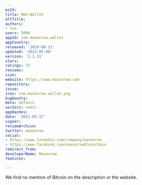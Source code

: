 ```yaml
---
wsId: 
title: MAX-Wallet
altTitle: 
authors:
- leo
users: 5000
appId: com.maxonrow.wallet
appCountry: 
released: '2019-08-31'
updated: '2023-05-08'
version: '2.1.31'
stars: 
ratings: 73
reviews: 
size: 
website: https://www.maxonrow.com
repository: 
issue: 
icon: com.maxonrow.wallet.png
bugbounty: 
meta: defunct
verdict: nobtc
appHashes: 
date: '2021-03-17'
signer: 
reviewArchive: 
twitter: maxonrow
social:
- https://www.linkedin.com/company/maxonrow
- https://www.facebook.com/maxonrowblockchain
redirect_from: 
developerName: Maxonrow
features: 

---
```


We find no mention of Bitcoin on the description or the website.
